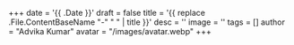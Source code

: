 +++
date = '{{ .Date }}'
draft = false
title = '{{ replace .File.ContentBaseName "-" " " | title }}'
desc = ''
image = ''
tags = []
author = "Advika Kumar"
avatar = "/images/avatar.webp"
+++
